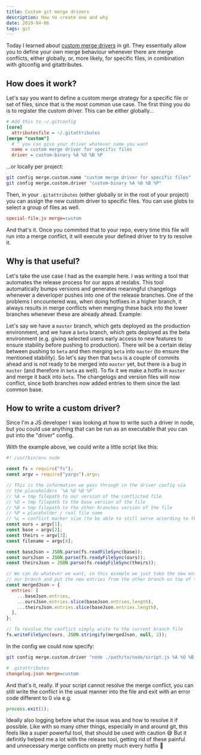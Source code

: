```yaml
---
title: Custom git merge drivers
description: How to create one and why
date: 2019-04-06
tags: git
---
```


Today I learned about [custom merge drivers](https://git-scm.com/docs/gitattributes#_defining_a_custom_merge_driver) in git. They essentially allow you to define your own merge behaviour whenever there are merge conflicts, either globally, or, more likely, for specific files, in combination with gitconfig and gitattributes.

## How does it work?

Let's say you want to define a custom merge strategy for a specific file or set of files, since that is the most common use case. The first thing you do is to register the custom driver. This can be either globally...

```ini
# Add this to ~/.gitconfig
[core]
  attributesfile = ~/.gitattributes
[merge "custom"]
  # ^ you can give your driver whatever name you want
  name = custom merge driver for specific files
  driver = custom-binary %A %O %B %P
```

...or locally per project:

```bash
git config merge.custom.name "custom merge driver for specific files"
git config merge.custom.driver "custom-binary %A %O %B %P"
```

Then, in your `.gitattributes` (either globally or in the root of your project) you can assign the new custom driver to specific files. You can use globs to select a group of files as well.

```ini
special-file.js merge=custom
```

And that's it. Once you commited that to your repo, every time this file will run into a merge conflict, it will execute your defined driver to try to resolve it.

## Why is that useful?

Let's take the use case I had as the example here. I was writing a tool that automates the release process for our apps at rexlabs. This tool automatically bumps versions and generates meaningful changelogs whenever a deverloper pushes into one of the release branches. One of the problems I encountered was, when doing hotfixes in a higher branch, it always results in merge conflicts when merging these back into the lower branches whenever these are already ahead. Example:

Let's say we have a `master` branch, which gets deployed as the production environment, and we have a `beta` branch, which gets deployed as the beta environment (e.g. giving selected users early access to new features to ensure stability before pushing to production). There will be a certain delay between pushing to `beta` and then merging `beta` into `master` (to ensure the mentioned stability). So let's say then that `beta` is a couple of commits ahead and is not ready to be merged into `master` yet, but there is a bug in `master` (and therefore in `beta` as well). To fix it we make a hotfix in `master` and merge it back into `beta`. The changelogs and version files will now conflict, since both branches now added entries to them since the last common base.

## How to write a custom driver?

Since I'm a JS developer I was looking at how to write such a driver in node, but you could use anything that can be run as an executable that you can put into the "driver" config.

With the example above, we could write a little script like this:

```js
#! /usr/bin/env node

const fs = require("fs");
const argv = require("yargs").argv;

// This is the information we pass through in the driver config via
// the placeholders `%A %O %B %P`
// %A = tmp filepath to our version of the conflicted file
// %O = tmp filepath to the base version of the file
// %B = tmp filepath to the other branches version of the file
// %P = placeholder / real file name
// %L = conflict marker size (to be able to still serve according to this setting)
const ours = argv[1];
const base = argv[2];
const theirs = argv[3];
const filename = argv[4];

const baseJson = JSON.parse(fs.readFileSync(base));
const oursJson = JSON.parse(fs.readyFileSync(ours));
const theirsJson = JSON.parse(fs.readyFileSync(theirs));

// We can do whatever we want, in this example we just take the new entries from
// our branch and put the new entries from the other branch on top of them
const mergedJson = {
  entries: [
    ...baseJson.entries,
    ...oursJson.entries.slice(baseJson.entries.length),
    ...theirsJson.entries.slice(baseJson.entries.length),
  ],
};

// To resolve the conflict simply write to the current branch file
fs.writeFileSync(ours, JSON.stringify(mergedJson, null, 2));
```

In the config we could now specify:

```bash
git config merge.custom.driver "node ./path/to/node/script.js %A %O %B %P"
```

```ini
# .gitattributes
changelog.json merge=custom
```

And that's it, really. If your script cannot resolve the merge conflict, you can still write the conflict in the usual manner into the file and exit with an error code different to 0 via e.g.

```js
process.exit(1);
```

Ideally also logging before what the issue was and how to resolve it if possible. Like with so many other things, especially in and around git, this feels like a super powerful tool, that should be used with caution 😅 But it definitly helped me a lot with the release tool, getting rid of these painful and unnecessary merge conflicts on pretty much every hotfix 🎉
